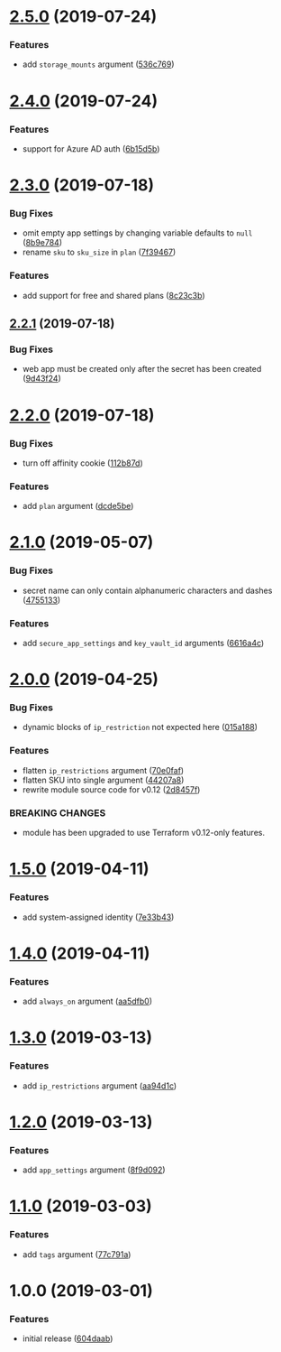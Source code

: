 # [2.5.0](https://github.com/innovationnorway/terraform-azurerm-web-app-container/compare/v2.4.0...v2.5.0) (2019-07-24)


### Features

* add `storage_mounts` argument ([536c769](https://github.com/innovationnorway/terraform-azurerm-web-app-container/commit/536c769))

# [2.4.0](https://github.com/innovationnorway/terraform-azurerm-web-app-container/compare/v2.3.0...v2.4.0) (2019-07-24)


### Features

* support for Azure AD auth ([6b15d5b](https://github.com/innovationnorway/terraform-azurerm-web-app-container/commit/6b15d5b))

# [2.3.0](https://github.com/innovationnorway/terraform-azurerm-web-app-container/compare/v2.2.1...v2.3.0) (2019-07-18)


### Bug Fixes

* omit empty app settings by changing variable defaults to `null` ([8b9e784](https://github.com/innovationnorway/terraform-azurerm-web-app-container/commit/8b9e784))
* rename `sku` to `sku_size` in `plan` ([7f39467](https://github.com/innovationnorway/terraform-azurerm-web-app-container/commit/7f39467))


### Features

* add support for free and shared plans ([8c23c3b](https://github.com/innovationnorway/terraform-azurerm-web-app-container/commit/8c23c3b))

## [2.2.1](https://github.com/innovationnorway/terraform-azurerm-web-app-container/compare/v2.2.0...v2.2.1) (2019-07-18)


### Bug Fixes

* web app must be created only after the secret has been created ([9d43f24](https://github.com/innovationnorway/terraform-azurerm-web-app-container/commit/9d43f24))

# [2.2.0](https://github.com/innovationnorway/terraform-azurerm-web-app-container/compare/v2.1.0...v2.2.0) (2019-07-18)


### Bug Fixes

* turn off affinity cookie ([112b87d](https://github.com/innovationnorway/terraform-azurerm-web-app-container/commit/112b87d))


### Features

* add `plan` argument ([dcde5be](https://github.com/innovationnorway/terraform-azurerm-web-app-container/commit/dcde5be))

# [2.1.0](https://github.com/innovationnorway/terraform-azurerm-web-app-container/compare/v2.0.0...v2.1.0) (2019-05-07)


### Bug Fixes

* secret name can only contain alphanumeric characters and dashes ([4755133](https://github.com/innovationnorway/terraform-azurerm-web-app-container/commit/4755133))


### Features

* add `secure_app_settings` and `key_vault_id` arguments ([6616a4c](https://github.com/innovationnorway/terraform-azurerm-web-app-container/commit/6616a4c))

# [2.0.0](https://github.com/innovationnorway/terraform-azurerm-web-app-container/compare/v1.5.0...v2.0.0) (2019-04-25)


### Bug Fixes

* dynamic blocks of `ip_restriction` not expected here ([015a188](https://github.com/innovationnorway/terraform-azurerm-web-app-container/commit/015a188))


### Features

* flatten `ip_restrictions` argument ([70e0faf](https://github.com/innovationnorway/terraform-azurerm-web-app-container/commit/70e0faf))
* flatten SKU into single argument ([44207a8](https://github.com/innovationnorway/terraform-azurerm-web-app-container/commit/44207a8))
* rewrite module source code for v0.12 ([2d8457f](https://github.com/innovationnorway/terraform-azurerm-web-app-container/commit/2d8457f))


### BREAKING CHANGES

* module has been upgraded to use Terraform v0.12-only features.

# [1.5.0](https://github.com/innovationnorway/terraform-azurerm-web-app-container/compare/v1.4.0...v1.5.0) (2019-04-11)


### Features

* add system-assigned identity ([7e33b43](https://github.com/innovationnorway/terraform-azurerm-web-app-container/commit/7e33b43))

# [1.4.0](https://github.com/innovationnorway/terraform-azurerm-web-app-container/compare/v1.3.0...v1.4.0) (2019-04-11)


### Features

* add `always_on` argument ([aa5dfb0](https://github.com/innovationnorway/terraform-azurerm-web-app-container/commit/aa5dfb0))

# [1.3.0](https://github.com/innovationnorway/terraform-azurerm-web-app-container/compare/v1.2.0...v1.3.0) (2019-03-13)


### Features

* add `ip_restrictions` argument ([aa94d1c](https://github.com/innovationnorway/terraform-azurerm-web-app-container/commit/aa94d1c))

# [1.2.0](https://github.com/innovationnorway/terraform-azurerm-web-app-container/compare/v1.1.0...v1.2.0) (2019-03-13)


### Features

* add `app_settings` argument ([8f9d092](https://github.com/innovationnorway/terraform-azurerm-web-app-container/commit/8f9d092))

# [1.1.0](https://github.com/innovationnorway/terraform-azurerm-web-app-container/compare/v1.0.0...v1.1.0) (2019-03-03)


### Features

* add `tags` argument ([77c791a](https://github.com/innovationnorway/terraform-azurerm-web-app-container/commit/77c791a))

# 1.0.0 (2019-03-01)


### Features

* initial release ([604daab](https://github.com/innovationnorway/terraform-azurerm-web-app-container/commit/604daab))
